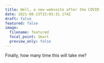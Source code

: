 ```yaml
---
title: Well, a new websoite after the COVID
date: 2021-08-23T15:03:31.174Z
draft: false
featured: false
image:
  filename: featured
  focal_point: Smart
  preview_only: false
---
```

Finally, how many time this will take me?